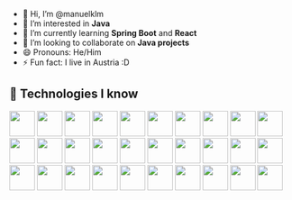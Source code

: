- 👋 Hi, I’m @manuelklm
- 👀 I’m interested in **Java**
- 🌱 I’m currently learning **Spring Boot** and **React**
- 💞️ I’m looking to collaborate on **Java projects**
- 😄 Pronouns: He/Him
- ⚡ Fun fact: I live in Austria :D

## 🧠 Technologies I know
<p>
  <!-- Programming Languages --->
  <img src="https://cdn.jsdelivr.net/gh/devicons/devicon@latest/icons/javascript/javascript-original.svg" width="45" height="45"/>
  <img src="https://cdn.jsdelivr.net/gh/devicons/devicon@latest/icons/typescript/typescript-original.svg" width="45" height="45"/>
  <img src="https://cdn.jsdelivr.net/gh/devicons/devicon@latest/icons/java/java-original.svg" width="45" height="45"/>
  <img src="https://cdn.jsdelivr.net/gh/devicons/devicon@latest/icons/python/python-original.svg" width="45" height="45"/>
  <img src="https://cdn.jsdelivr.net/gh/devicons/devicon@latest/icons/php/php-original.svg" width="45" height="45"/>
  <img src="https://cdn.jsdelivr.net/gh/devicons/devicon@latest/icons/lua/lua-original.svg" width="45" height="45"/>
  <!-- Frontend --->
  <img src="https://cdn.jsdelivr.net/gh/devicons/devicon@latest/icons/html5/html5-original.svg" width="45" height="45"/>
  <img src="https://cdn.jsdelivr.net/gh/devicons/devicon@latest/icons/css3/css3-original.svg" width="45" height="45"/>
  <img src="https://cdn.jsdelivr.net/gh/devicons/devicon@latest/icons/angular/angular-original.svg" width="45" height="45"/>
  <img src="https://cdn.jsdelivr.net/gh/devicons/devicon@latest/icons/react/react-original.svg" width="45" height="45"/>
  <img src="https://cdn.jsdelivr.net/gh/devicons/devicon@latest/icons/nextjs/nextjs-original.svg" width="45" height="45"/>
  <img src="https://cdn.jsdelivr.net/gh/devicons/devicon@latest/icons/tailwindcss/tailwindcss-original.svg" width="45" height="45"/>
  <img src="https://cdn.jsdelivr.net/gh/devicons/devicon@latest/icons/vitejs/vitejs-original.svg" width="45" height="45"/>
  <!-- Backend --->
  <img src="https://cdn.jsdelivr.net/gh/devicons/devicon@latest/icons/nodejs/nodejs-original.svg" width="45" height="45"/>
  <img src="https://cdn.jsdelivr.net/gh/devicons/devicon@latest/icons/express/express-original-wordmark.svg" width="45" height="45"/>
  <img src="https://cdn.jsdelivr.net/gh/devicons/devicon@latest/icons/spring/spring-original.svg" width="45" height="45"/>
  <!-- Testing --->
  <img src="https://cdn.jsdelivr.net/gh/devicons/devicon@latest/icons/jest/jest-plain.svg" width="45" height="45"/>
  <img src="https://cdn.jsdelivr.net/gh/devicons/devicon@latest/icons/junit/junit-original.svg" width="45" height="45"/>
  <!-- Databases --->
  <img src="https://cdn.jsdelivr.net/gh/devicons/devicon@latest/icons/mongodb/mongodb-original.svg" width="45" height="45"/>
  <img src="https://cdn.jsdelivr.net/gh/devicons/devicon@latest/icons/postgresql/postgresql-original.svg" width="45" height="45"/>
  <!-- DevOps / Tools --->
  <img src="https://cdn.jsdelivr.net/gh/devicons/devicon@latest/icons/docker/docker-plain.svg" width="45" height="45"/>
  <img src="https://cdn.jsdelivr.net/gh/devicons/devicon@latest/icons/git/git-original.svg" width="45" height="45"/>
  <img src="https://cdn.jsdelivr.net/gh/devicons/devicon@latest/icons/github/github-original.svg" width="45" height="45"/>
  <img src="https://cdn.jsdelivr.net/gh/devicons/devicon@latest/icons/maven/maven-original-wordmark.svg" width="45" height="45"/>
  <img src="https://cdn.jsdelivr.net/gh/devicons/devicon@latest/icons/swagger/swagger-original.svg" width="45" height="45"/>
  <!-- Environments / Shells --->
  <img src="https://cdn.jsdelivr.net/gh/devicons/devicon@latest/icons/vscode/vscode-original.svg" width="45" height="45"/>
  <img src="https://cdn.jsdelivr.net/gh/devicons/devicon@latest/icons/neovim/neovim-original.svg" width="45" height="45"/>
  <img src="https://cdn.jsdelivr.net/gh/devicons/devicon@latest/icons/linux/linux-original.svg" width="45" height="45"/>
  <img src="https://cdn.jsdelivr.net/gh/devicons/devicon@latest/icons/bash/bash-original.svg" width="45" height="45"/>
  <img src="https://cdn.jsdelivr.net/gh/devicons/devicon@latest/icons/powershell/powershell-original.svg" width="45" height="45"/>
</p>
